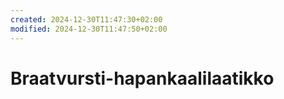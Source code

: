 ```yaml
---
created: 2024-12-30T11:47:30+02:00
modified: 2024-12-30T11:47:50+02:00
---
```


# Braatvursti-hapankaalilaatikko

